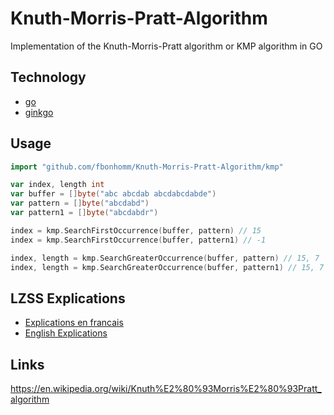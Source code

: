 # Knuth-Morris-Pratt-Algorithm
Implementation of the Knuth-Morris-Pratt algorithm or KMP algorithm in GO

## Technology
* [go](https://golang.org/)
* [ginkgo](https://github.com/onsi/ginkgo)

## Usage
```go
import "github.com/fbonhomm/Knuth-Morris-Pratt-Algorithm/kmp"

var index, length int
var buffer = []byte("abc abcdab abcdabcdabde")
var pattern = []byte("abcdabd")
var pattern1 = []byte("abcdabdr")

index = kmp.SearchFirstOccurrence(buffer, pattern) // 15
index = kmp.SearchFirstOccurrence(buffer, pattern1) // -1

index, length = kmp.SearchGreaterOccurrence(buffer, pattern) // 15, 7
index, length = kmp.SearchGreaterOccurrence(buffer, pattern1) // 15, 7
```

## LZSS Explications
 - [Explications en francais](docs/FR-EXPLICATION.md)
 - [English Explications](docs/EN-EXPLICATION.md)

## Links
https://en.wikipedia.org/wiki/Knuth%E2%80%93Morris%E2%80%93Pratt_algorithm